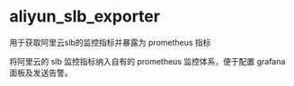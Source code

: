 # aliyun_slb_exporter
用于获取阿里云slb的监控指标并暴露为 prometheus 指标

将阿里云的 slb 监控指标纳入自有的 prometheus 监控体系，便于配置 grafana 面板及发送告警。
